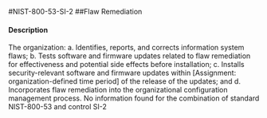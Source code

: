 #NIST-800-53-SI-2
##Flaw Remediation
#### Description
The organization:
  a.  Identifies, reports, and corrects information system flaws;
  b.  Tests software and firmware updates related to flaw remediation for effectiveness and potential side effects before installation;
  c.  Installs security-relevant software and firmware updates within [Assignment: organization-defined time period] of the release of the updates; and
  d.  Incorporates flaw remediation into the organizational configuration management process.
No information found for the combination of standard NIST-800-53 and control SI-2
